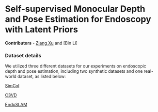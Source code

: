 # Self-supervised Monocular Depth and Pose Estimation for Endoscopy with Latent Priors

**Contributors** - [Ziang Xu](xuziang.uk@gmail.com) and [Bin Li]

### Dataset details
We utilized three different datasets for our experiments on endoscopic depth and pose estimation, including two synthetic datasets and one real-world dataset, as listed below:

[SimCol](https://rdr.ucl.ac.uk/articles/dataset/Simcol3D_-_3D_Reconstruction_during_Colonoscopy_Challenge_Dataset/24077763)

[C3VD](https://durrlab.github.io/C3VD/)

[EndoSLAM](https://data.mendeley.com/datasets/cd2rtzm23r/1)
